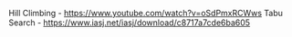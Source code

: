 Hill Climbing - https://www.youtube.com/watch?v=oSdPmxRCWws
Tabu Search - https://www.iasj.net/iasj/download/c8717a7cde6ba605